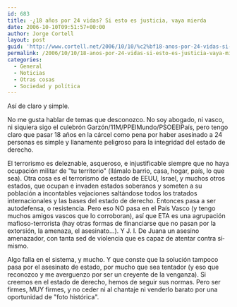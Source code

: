 ```yaml
---
id: 683
title: -¿18 años por 24 vidas? Si esto es justicia, vaya mierda
date: 2006-10-10T09:51:57+00:00
author: Jorge Cortell
layout: post
guid: 'http://www.cortell.net/2006/10/10/%c2%bf18-anos-por-24-vidas-si-esto-es-justicia-vaya-mierda/'
permalink: /2006/10/10/18-anos-por-24-vidas-si-esto-es-justicia-vaya-mierda/
categories:
  - General
  - Noticias
  - Otras cosas
  - Sociedad y polí­tica
---
```

Así­ de claro y simple.

No me gusta hablar de temas que desconozco. No soy abogado, ni vasco, ni siquiera sigo el culebrón Garzón/11M/PPElMundo/PSOEElPaí­s, pero tengo claro que pasar 18 años en la cárcel como pena por haber asesinado a 24 personas es simple y llanamente peligroso para la integridad del estado de derecho.

El terrorismo es deleznable, asqueroso, e injustificable siempre que no haya ocupación militar de "tu territorio" (llámalo barrio, casa, hogar, paí­s, lo que sea). Otra cosa es el terrorismo de estado de EEUU, Israel, y muchos otros estados, que ocupan e invaden estados soberanos y someten a su población a incontables vejaciones saltándose todos los tratados internacionales y las bases del estado de derecho. Entonces pasa a ser autodefensa, o resistencia. Pero eso NO pasa en el Paí­s Vasco (y tengo muchos amigos vascos que lo corroboran), así­ que ETA es una agrupación mafioso-terrorista (hay otras formas de financiarse que no pasan por la extorsión, la amenaza, el asesinato...). Y J. I. De Juana un asesino amenazador, con tanta sed de violencia que es capaz de atentar contra sí­ mismo.

Algo falla en el sistema, y mucho. Y que conste que la solución tampoco pasa por el asesinato de estado, por mucho que sea tentador (y eso que reconozco y me averguenzo por ser un creyente de la venganza). Si creemos en el estado de derecho, hemos de seguir sus normas. Pero ser firmes, MUY firmes, y no ceder ni al chantaje ni venderlo barato por una oportunidad de "foto histórica".